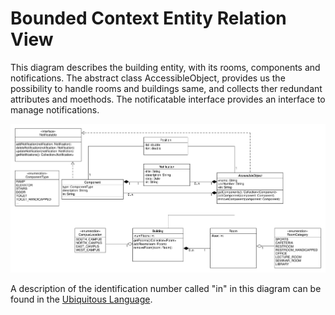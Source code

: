 # Bounded Context Entity Relation View

This diagram describes the building entity, with its rooms, components and notifications. The abstract class AccessibleObject, provides us the possibility to handle rooms and buildings same, and collects ther redundant attributes and moethods. The notificatable interface provides an interface to manage notifications.

![Entity Relation View](../figures/building_entity_2.0.png)

A description of the identification number called "in" in this diagram can be found in the [Ubiquitous Language](https://git.scc.kit.edu/-/ide/project/cm-tm/cm-team/3.projectwork/pse/docsc/tree/english-translation/-/pages/ubiquitous_language.md/).
 
